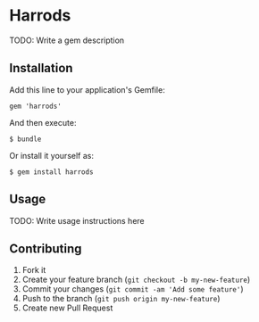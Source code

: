 # Harrods

TODO: Write a gem description

## Installation

Add this line to your application's Gemfile:

    gem 'harrods'

And then execute:

    $ bundle

Or install it yourself as:

    $ gem install harrods

## Usage

TODO: Write usage instructions here

## Contributing

1. Fork it
2. Create your feature branch (`git checkout -b my-new-feature`)
3. Commit your changes (`git commit -am 'Add some feature'`)
4. Push to the branch (`git push origin my-new-feature`)
5. Create new Pull Request
